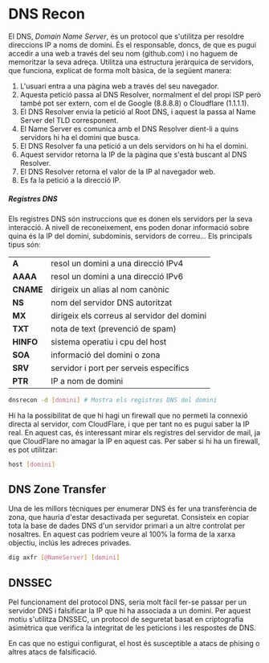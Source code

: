 # DNS Recon
El DNS, _Domain Name Server_, és un protocol que s'utilitza per resoldre direccions IP a noms de domini. És el responsable, doncs, de que es pugui accedir a una web a través del seu nom (github.com) i no haguem de memoritzar la seva adreça. Utilitza una estructura jeràrquica de servidors, que funciona, explicat de forma molt bàsica, de la següent manera:
1. L'usuari entra a una pàgina web a través del seu navegador.
2. Aquesta petició passa al DNS Resolver, normalment el del propi ISP però també pot ser extern, com el de Google (8.8.8.8) o Cloudflare (1.1.1.1).
3. El DNS Resolver envia la petició al Root DNS, i aquest la passa al Name Server del TLD corresponent.
4. El Name Server es comunica amb el DNS Resolver dient-li a quins servidors hi ha el domini que busca.
5. El DNS Resolver fa una petició a un dels servidors on hi ha el domini.
6. Aquest servidor retorna la IP de la pàgina que s'està buscant al DNS Resolver.
7. El DNS Resolver retorna el valor de la IP al navegador web.
8. Es fa la petició a la direcció IP.
##### Registres DNS
Els registres DNS són instruccions que es donen els servidors per la seva interacció. A nivell de reconeixement, ens poden donar informació sobre quina és la IP del domini, subdominis, servidors de correu... Els principals tipus són:

|           |                                             |
| --------- | ------------------------------------------- |
| **A**     | resol un domini a una direcció IPv4         |
| **AAAA**  | resol un domini a una direcció IPv6         |
| **CNAME** | dirigeix un alias al nom canònic            |
| **NS**    | nom del servidor DNS autoritzat             |
| **MX**    | dirigeix els correus al servidor del domini |
| **TXT**   | nota de text (prevenció de spam)            |
| **HINFO** | sistema operatiu i cpu del host             |
| **SOA**   | informació del domini o zona                |
| **SRV**   | servidor i port per serveis específics      |
| **PTR**   | IP a nom de domini                          |
```bash
dnsrecon -d [domini] # Mostra els registres DNS del domini
```
Hi ha la possibilitat de que hi hagi un firewall que no permeti la connexió directa al servidor, com CloudFlare, i que per tant no es pugui saber la IP real. En aquest cas, és interessant mirar els registres del servidor de mail, ja que CloudFlare no amagar la IP en aquest cas. Per saber si hi ha un firewall, es pot utilitzar:
```bash
host [domini]
```

## DNS Zone Transfer
Una de les millors tècniques per enumerar DNS és fer una transferència de zona, que hauria d'estar desactivada per seguretat. Consisteix en copiar tota la base de dades DNS d'un servidor primari a un altre controlat per nosaltres. En aquest cas podríem veure al 100% la forma de la xarxa objectiu, inclús les adreces privades.
```bash
dig axfr [@NameServer] [domini]
```

## DNSSEC
Pel funcionament del protocol DNS, seria molt fàcil fer-se passar per un servidor DNS i falsificar la IP que hi ha associada a un domini. Per aquest motiu s'utilitza DNSSEC, un protocol de seguretat basat en criptografia asimètrica que verifica la integritat de les peticions i les respostes de DNS.

En cas que no estigui configurat, el host és susceptible a atacs de phising o altres atacs de falsificació.